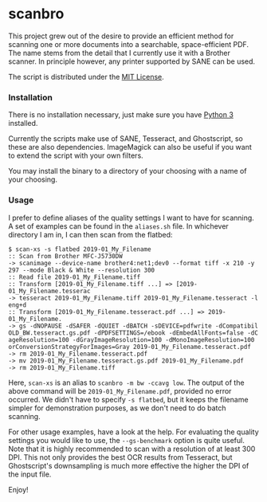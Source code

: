 scanbro
=======

This project grew out of the desire to provide an efficient method for
scanning one or more documents into a searchable, space-efficient PDF.
The name stems from the detail that I currently use it with a Brother
scanner. In principle however, any printer supported by SANE can be
used.

The script is distributed under the [MIT License](LICENSE).

### Installation

There is no installation necessary, just make sure you have
[Python 3](www.python.org) installed.

Currently the scripts make use of SANE, Tesseract, and Ghostscript, so these are
also dependencies. ImageMagick can also be useful if you want to extend the
script with your own filters.

You may install the binary to a directory of your choosing with a name of
your choosing.

### Usage

I prefer to define aliases of the quality settings I want to have for scanning.
A set of examples can be found in the `aliases.sh` file.
In whichever directory I am in, I can then scan from the flatbed:

```
$ scan-xs -s flatbed 2019-01_My_Filename
:: Scan from Brother MFC-J5730DW
-> scanimage --device-name brother4:net1;dev0 --format tiff -x 210 -y 297 --mode Black & White --resolution 300
:: Read file 2019-01_My_Filename.tiff
:: Transform [2019-01_My_Filename.tiff ...] => [2019-01_My_Filename.tesserac
-> tesseract 2019-01_My_Filename.tiff 2019-01_My_Filename.tesseract -l eng+d
:: Transform [2019-01_My_Filename.tesseract.pdf ...] => 2019-01_My_Filename.
-> gs -dNOPAUSE -dSAFER -dQUIET -dBATCH -sDEVICE=pdfwrite -dCompatibil
OLD_BW.tesseract.gs.pdf -dPDFSETTINGS=/ebook -dEmbedAllFonts=false -dC
ageResolution=100 -dGrayImageResolution=100 -dMonoImageResolution=100
orConversionStrategyForImages=Gray 2019-01_My_Filename.tesseract.pdf
-> rm 2019-01_My_Filename.tesseract.pdf
-> mv 2019-01_My_Filename.tesseract.gs.pdf 2019-01_My_Filename.pdf
-> rm 2019-01_My_Filename.tiff
```

Here, `scan-xs` is an alias to `scanbro -m bw -ccavg low`. The output of the
above command will be `2019-01_My_Filename.pdf`, provided no error occurred. We
didn't have to specify `-s flatbed`, but it keeps the filename simpler for
demonstration purposes, as we don't need to do batch scanning.

For other usage examples, have a look at the help. For evaluating the quality
settings you would like to use, the `--gs-benchmark` option is quite useful.
Note that it is highly recommended to scan with a resolution of at least 300
DPI. This not only provides the best OCR results from Tesseract, but
Ghostscript's downsampling is much more effective the higher the DPI of the
input file.

Enjoy!
